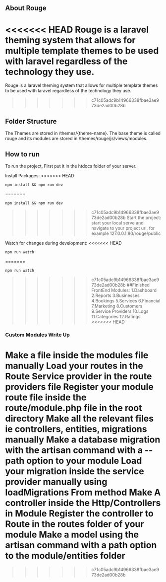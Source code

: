 ## About Rouge

<<<<<<< HEAD
Rouge is a laravel theming system that allows for multiple template themes to be used with laravel regardless of the technology they use.
=======
Rouge is a laravel theming system that allows for multiple template themes to be used with laravel  regardless of the technology they use.

>>>>>>> c71c05adc9b14966338fbae3ae973de2ad00b28b

## Folder Structure

The Themes are stored in /themes/{theme-name}. The base theme is called rouge and its modules are stored in /themes/rouge/js/views/modules.

## How to run

To run the project, First put it in the htdocs folder of your server.

Install Packages:
<<<<<<< HEAD

```shell
npm install && npm run dev
```

=======
```shell 
npm install && npm run dev
```
>>>>>>> c71c05adc9b14966338fbae3ae973de2ad00b28b
Start the project:
start your local serve and navigate to your project uri, for example 127.0.0.1:80/rouge/public

Watch for changes during development:
<<<<<<< HEAD

```shell
npm run watch
```

=======
```shell 
npm run watch
```
>>>>>>> c71c05adc9b14966338fbae3ae973de2ad00b28b
##Finished FrontEnd Modules:
1.Dashboard
2.Reports
3.Businesses
4.Bookings
5.Services
6.Financial
7.Marketing
8.Customers
9.Service Providers
10.Logs
11.Categories
12.Ratings
<<<<<<< HEAD

### Custom Modules Write Up

Make a file inside the modules file manually
Load your routes in the Route Service provider in the route providers file
Register your module route file inside the route/module.php file in the root directory
Make all the relevant files ie controllers, entities, migrations manually
Make a database migration with the artisan command with a --path option to your module
Load your migration inside the service provider manually using loadMigrations From method
Make A controller inside the Http/Controllers in Module
Register the controller to Route in the routes folder of your module
Make a model using the artisan command with a path option to the module/entities folder
=======
>>>>>>> c71c05adc9b14966338fbae3ae973de2ad00b28b
